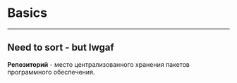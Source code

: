 # Basics
***
## Need to sort - but Iwgaf
**Репозиторий** - место централизованного хранения пакетов программного обеспечения.